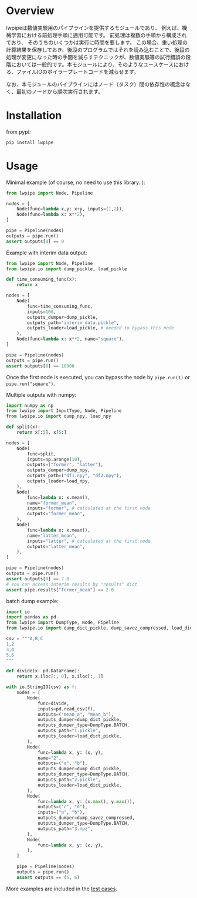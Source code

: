 # Overview
lwpipeは数値実験用のパイプラインを提供するモジュールであり、
例えば、機械学習における前処理手順に適用可能です。
前処理は複数の手順から構成されており、
そのうちのいくつかは実行に時間を要します。
この場合、重い処理の計算結果を保存しておき、後段のプログラムではそれを読み込むことで、後段の処理が変更になった時の手間を減らすテクニックが、数値実験等の試行錯誤の段階においては一般的です。本モジュールにより、そのようなユースケースにおける、ファイルIOのボイラープレートコードを減らせます。

なお、本モジュールのパイプラインにはノード（タスク）間の依存性の概念はなく、最初のノードから順次実行されます。


# Installation
from pypi: 
``` sh
pip install lwpipe
```

# Usage
Minimal example (of course, no need to use this library..):
``` python
from lwpipe import Node, Pipeline

nodes = [
    Node(func=lambda x,y: x+y, inputs=(1,2)),
    Node(func=lambda x: x**2),
]

pipe = Pipeline(nodes)
outputs = pipe.run()
assert outputs[0] == 9
```

Example with interim data output:
``` python
from lwpipe import Node, Pipeline
from lwpipe.io import dump_pickle, load_pickle

def time_consuming_func(x):
    return x

nodes = [
    Node(
        func=time_consuming_func,
        inputs=100,
        outputs_dumper=dump_pickle,
        outputs_path="interim_data.pickle",
        outputs_loader=load_pickle, # needed to bypass this node
    ),
    Node(func=lambda x: x**2, name="square"),
]

pipe = Pipeline(nodes)
outputs = pipe.run()
assert outputs[0] == 10000
```
Once the first node is executed, you can bypass the node by `pipe.run(1)` or `pipe.run("square")`.

Multiple outputs with numpy:
``` python
import numpy as np
from lwpipe import InputType, Node, Pipeline
from lwpipe.io import dump_npy, load_npy

def split(x):
    return x[:5], x[5:]

nodes = [
    Node(
        func=split,
        inputs=np.arange(10),
        outputs=("former", "latter"),
        outputs_dumper=dump_npy,
        outputs_path=("df1.npy", "df2.npy"),
        outputs_loader=load_npy,
    ),
    Node(
        func=lambda x: x.mean(),
        name="former_mean",
        inputs="former", # calculated at the first node
        outputs="former_mean",
    ),
    Node(
        func=lambda x: x.mean(),
        name="latter_mean",
        inputs="latter", # calculated at the first node
        outputs="latter_mean",
    ),
]

pipe = Pipeline(nodes)
outputs = pipe.run()
assert outputs[0] == 7.0
# You can access interim results by "results" dict
assert pipe.results["former_mean"] == 2.0
```

batch dump example:
``` python
import io
import pandas as pd
from lwpipe import DumpType, Node, Pipeline
from lwpipe.io import dump_dict_pickle, dump_savez_compressed, load_dict_pickle

csv = """A,B,C
1,2
3,4
5,6
"""

def divide(x: pd.DataFrame):
    return x.iloc[:, 0], x.iloc[:, 1]

with io.StringIO(csv) as f:
    nodes = [
        Node(
            func=divide,
            inputs=pd.read_csv(f),
            outputs=("mean_a", "mean_b"),
            outputs_dumper=dump_dict_pickle,
            outputs_dumper_type=DumpType.BATCH,
            outputs_path="1.pickle",
            outputs_loader=load_dict_pickle,
        ),
        Node(
            func=lambda x, y: (x, y),
            name="2",
            outputs=("a", "b"),
            outputs_dumper=dump_dict_pickle,
            outputs_dumper_type=DumpType.BATCH,
            outputs_path="2.pickle",
            outputs_loader=load_dict_pickle,
        ),
        Node(
            func=lambda x, y: (x.max(), y.max()),
            outputs=("c", "d"),
            inputs=("a", "b"),
            outputs_dumper=dump_savez_compressed,
            outputs_dumper_type=DumpType.BATCH,
            outputs_path="3.npz",
        ),
        Node(
            func=lambda x, y: (x, y),
        ),
    ]

    pipe = Pipeline(nodes)
    outputs = pipe.run()
    assert outputs == (5, 6)
```

More examples are included in the [test cases](https://github.com/estshorter/lwpipe/blob/master/tests/test_basic.py).